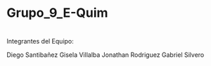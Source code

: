 # Grupo_9_E-Quim
#
Integrantes del Equipo:

Diego Santibañez
Gisela Villalba
Jonathan Rodriguez
Gabriel Silvero
